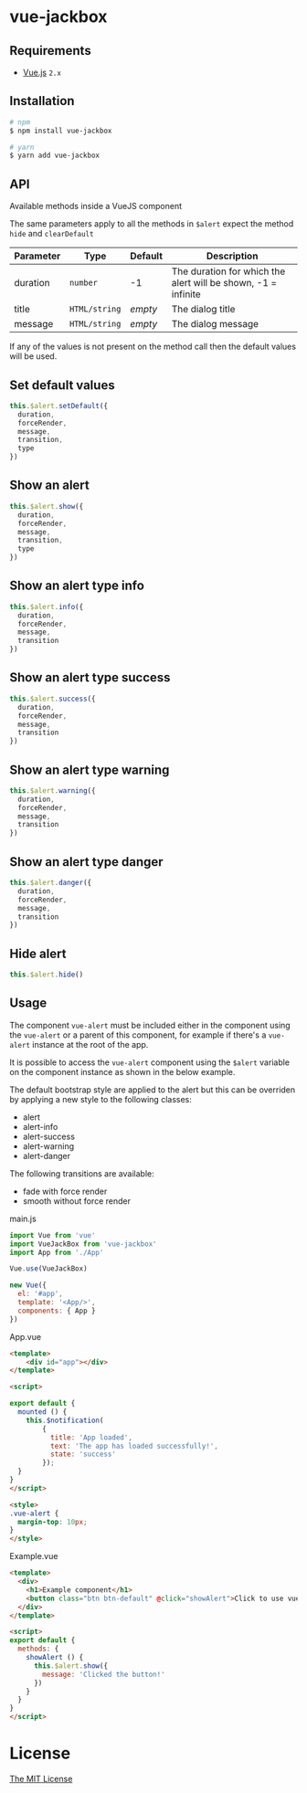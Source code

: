 # vue-jackbox

## Requirements
- [Vue.js](https://github.com/vuejs/vue) `2.x`  

## Installation
```bash
# npm
$ npm install vue-jackbox

# yarn
$ yarn add vue-jackbox
```

## API

Available methods inside a VueJS component

The same parameters apply to all the methods in `$alert` expect the method `hide` and `clearDefault`

Parameter | Type |Default| Description
--------- | ---- | ------|-----------
duration | `number` | -1 | The duration for which the alert will be shown, -1 = infinite
title | `HTML/string` | _empty_ | The dialog title
message | `HTML/string` | _empty_ | The dialog message

If any of the values is not present on the method call then the default values will be used.

## Set default values
```javascript
this.$alert.setDefault({
  duration,
  forceRender,
  message,
  transition,
  type
})
```


## Show an alert
```javascript
this.$alert.show({
  duration,
  forceRender,
  message,
  transition,
  type
})
```

## Show an alert type info
```javascript
this.$alert.info({
  duration,
  forceRender,
  message,
  transition
})
```

## Show an alert type success
```javascript
this.$alert.success({
  duration,
  forceRender,
  message,
  transition
})
```

## Show an alert type warning
```javascript
this.$alert.warning({
  duration,
  forceRender,
  message,
  transition
})
```

## Show an alert type danger
```javascript
this.$alert.danger({
  duration,
  forceRender,
  message,
  transition
})
```

## Hide alert
```javascript
this.$alert.hide()
```

## Usage

The component `vue-alert` must be included either in the component using the `vue-alert` or a parent of this component, for example if there's a `vue-alert` instance at the root of the app.

It is possible to access the `vue-alert` component using the `$alert` variable on the component instance as shown in the below example.

The default bootstrap style are applied to the alert but this can be overriden by applying a new style to the following classes:
- alert
- alert-info
- alert-success
- alert-warning
- alert-danger

The following transitions are available:
- fade with force render
- smooth without force render

main.js

```javascript
import Vue from 'vue'
import VueJackBox from 'vue-jackbox'
import App from './App'

Vue.use(VueJackBox)

new Vue({
  el: '#app',
  template: '<App/>',
  components: { App }
})


```

App.vue

```html
<template>
    <div id="app"></div>
</template>

<script>

export default {
  mounted () {
    this.$notification(
        {
          title: 'App loaded',
          text: 'The app has loaded successfully!',
          state: 'success'
        });
  }
}
</script>

<style>
.vue-alert {
  margin-top: 10px;
}
</style>
```

Example.vue

```html
<template>
  <div>
    <h1>Example component</h1>
    <button class="btn btn-default" @click="showAlert">Click to use vue-alert</button>
  </div>
</template>

<script>
export default {
  methods: {
    showAlert () {
      this.$alert.show({
        message: 'Clicked the button!'
      })
    }
  }
}
</script>
```

# License

[The MIT License](http://opensource.org/licenses/MIT)